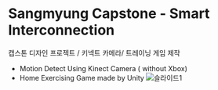 # Sangmyung Capstone - Smart Interconnection
캡스톤 디자인 프로젝트 / 키넥트 카메라/ 트레이닝 게임 제작

- Motion Detect Using Kinect Camera ( without Xbox)
- Home Exercising Game made by Unity
![슬라이드1](https://github.com/user-attachments/assets/cd6e876b-85b1-4429-b95c-a3633ebea139)




